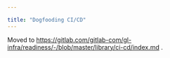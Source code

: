 ```yaml
---

title: "Dogfooding CI/CD"
---
```









Moved to <https://gitlab.com/gitlab-com/gl-infra/readiness/-/blob/master/library/ci-cd/index.md> .
